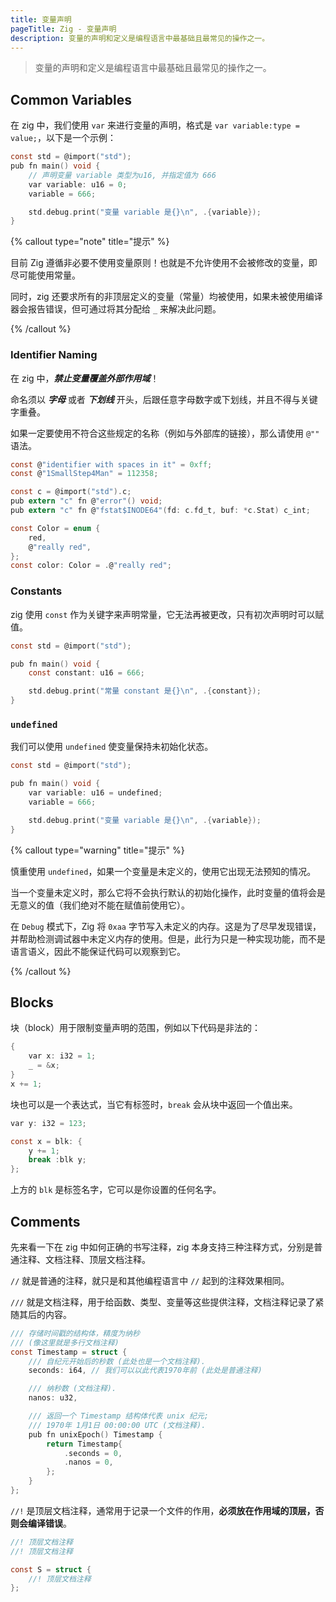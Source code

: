 ```yaml
---
title: 变量声明
pageTitle: Zig - 变量声明
description: 变量的声明和定义是编程语言中最基础且最常见的操作之一。
---
```


> 变量的声明和定义是编程语言中最基础且最常见的操作之一。

## Common Variables

在 zig 中，我们使用 `var` 来进行变量的声明，格式是 `var variable:type = value;`，以下是一个示例：

```c
const std = @import("std");
pub fn main() void {
    // 声明变量 variable 类型为u16, 并指定值为 666
    var variable: u16 = 0;
    variable = 666;

    std.debug.print("变量 variable 是{}\n", .{variable});
}
```
{% callout type="note" title="提示" %}

目前 Zig 遵循非必要不使用变量原则！也就是不允许使用不会被修改的变量，即尽可能使用常量。

同时，zig 还要求所有的非顶层定义的变量（常量）均被使用，如果未被使用编译器会报告错误，但可通过将其分配给 `_` 来解决此问题。

{% /callout %}

### Identifier Naming

在 zig 中，**_禁止变量覆盖外部作用域_**！

命名须以 **_字母_** 或者 **_下划线_** 开头，后跟任意字母数字或下划线，并且不得与关键字重叠。

如果一定要使用不符合这些规定的名称（例如与外部库的链接），那么请使用 `@""` 语法。

```c
const @"identifier with spaces in it" = 0xff;
const @"1SmallStep4Man" = 112358;

const c = @import("std").c;
pub extern "c" fn @"error"() void;
pub extern "c" fn @"fstat$INODE64"(fd: c.fd_t, buf: *c.Stat) c_int;

const Color = enum {
    red,
    @"really red",
};
const color: Color = .@"really red";
```

### Constants

zig 使用 `const` 作为关键字来声明常量，它无法再被更改，只有初次声明时可以赋值。

```c
const std = @import("std");

pub fn main() void {
    const constant: u16 = 666;

    std.debug.print("常量 constant 是{}\n", .{constant});
}
```

### `undefined`

我们可以使用 `undefined` 使变量保持未初始化状态。

```c
const std = @import("std");

pub fn main() void {
    var variable: u16 = undefined;
    variable = 666;

    std.debug.print("变量 variable 是{}\n", .{variable});
}
```
{% callout type="warning" title="提示" %}

慎重使用 `undefined`，如果一个变量是未定义的，使用它出现无法预知的情况。

当一个变量未定义时，那么它将不会执行默认的初始化操作，此时变量的值将会是无意义的值（我们绝对不能在赋值前使用它）。

在 `Debug` 模式下，Zig 将 `0xaa` 字节写入未定义的内存。这是为了尽早发现错误，并帮助检测调试器中未定义内存的使用。但是，此行为只是一种实现功能，而不是语言语义，因此不能保证代码可以观察到它。

{% /callout %}

## Blocks

块（block）用于限制变量声明的范围，例如以下代码是非法的：

```c
{
    var x: i32 = 1;
    _ = &x;
}
x += 1;
```

块也可以是一个表达式，当它有标签时，`break` 会从块中返回一个值出来。

```c
var y: i32 = 123;

const x = blk: {
    y += 1;
    break :blk y;
};
```

上方的 `blk` 是标签名字，它可以是你设置的任何名字。

## Comments

先来看一下在 zig 中如何正确的书写注释，zig 本身支持三种注释方式，分别是普通注释、文档注释、顶层文档注释。

`//` 就是普通的注释，就只是和其他编程语言中 `//` 起到的注释效果相同。

`///` 就是文档注释，用于给函数、类型、变量等这些提供注释，文档注释记录了紧随其后的内容。

```c
/// 存储时间戳的结构体，精度为纳秒
/// (像这里就是多行文档注释)
const Timestamp = struct {
    /// 自纪元开始后的秒数 (此处也是一个文档注释).
    seconds: i64, // 我们可以以此代表1970年前 (此处是普通注释)

    /// 纳秒数 (文档注释).
    nanos: u32,

    /// 返回一个 Timestamp 结构体代表 unix 纪元;
    /// 1970年 1月1日 00:00:00 UTC (文档注释).
    pub fn unixEpoch() Timestamp {
        return Timestamp{
            .seconds = 0,
            .nanos = 0,
        };
    }
};
```

`//!` 是顶层文档注释，通常用于记录一个文件的作用，**必须放在作用域的顶层，否则会编译错误**。

```c
//! 顶层文档注释
//! 顶层文档注释

const S = struct {
    //! 顶层文档注释
};
```